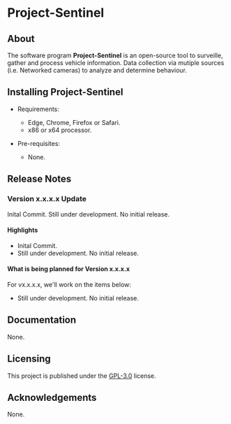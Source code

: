 # Project-Sentinel

## About

The software program **Project-Sentinel** is an open-source tool to surveille, gather and process vehicle information. Data collection via mutiple sources (i.e. Networked cameras) to analyze and determine behaviour. 

## Installing Project-Sentinel
- Requirements:
   - Edge, Chrome, Firefox or Safari.
   - x86 or x64 processor.

- Pre-requisites:
   - None.

## Release Notes

### Version x.x.x.x Update

Inital Commit.
Still under development. No initial release.

#### Highlights

- Inital Commit.
- Still under development. No initial release.

#### What is being planned for Version x.x.x.x

For vx.x.x.x, we'll work on the items below:

- Still under development. No initial release.

## Documentation

None.

## Licensing

This project is published under the [GPL-3.0][github-license-link] license.

## Acknowledgements

None.

[github-license-link]:LICENSE.md